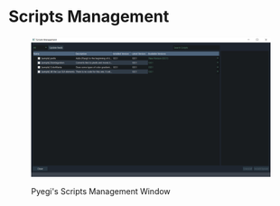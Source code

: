 # Scripts Management

<figure><img src="../../.gitbook/assets/01 - scripts management.png" alt=""><figcaption><p>Pyegi's Scripts Management Window</p></figcaption></figure>
